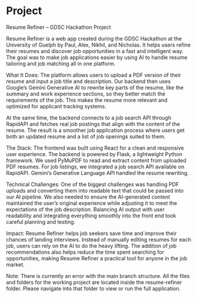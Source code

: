 # Project
Resume Refiner – GDSC Hackathon Project

Resume Refiner is a web app created during the GDSC Hackathon at the University of Guelph by Paul, Alex, Nikhil, and Nicholas. It helps users refine their resumes and discover job opportunities in a fast and intelligent way. The goal was to make job applications easier by using AI to handle resume tailoring and job matching all in one platform.

What It Does:
The platform allows users to upload a PDF version of their resume and input a job title and description. Our backend then uses Google’s Gemini Generative AI to rewrite key parts of the resume, like the summary and work experience sections, so they better match the requirements of the job. This makes the resume more relevant and optimized for applicant tracking systems.

At the same time, the backend connects to a job search API through RapidAPI and fetches real job postings that align with the content of the resume. The result is a smoother job application process where users get both an updated resume and a list of job openings suited to them.

The Stack:
The frontend was built using React for a clean and responsive user experience. The backend is powered by Flask, a lightweight Python framework. We used PyMuPDF to read and extract content from uploaded PDF resumes. For job listings, we integrated a job search API available on RapidAPI. Gemini’s Generative Language API handled the resume rewriting.

Technical Challenges:
One of the biggest challenges was handling PDF uploads and converting them into readable text that could be passed into our AI pipeline. We also needed to ensure the AI-generated content maintained the user’s original experience while adjusting it to meet the expectations of the job description. Balancing AI output with user readability and integrating everything smoothly into the front end took careful planning and testing.

Impact:
Resume Refiner helps job seekers save time and improve their chances of landing interviews. Instead of manually editing resumes for each job, users can rely on the AI to do the heavy lifting. The addition of job recommendations also helps reduce the time spent searching for opportunities, making Resume Refiner a practical tool for anyone in the job market.


Note:
There is currently an error with the main branch structure. All the files and folders for the working project are located inside the resume-refiner folder. Please navigate into that folder to view or run the full application.
